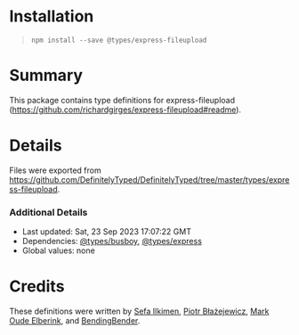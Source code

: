 # Installation
> `npm install --save @types/express-fileupload`

# Summary
This package contains type definitions for express-fileupload (https://github.com/richardgirges/express-fileupload#readme).

# Details
Files were exported from https://github.com/DefinitelyTyped/DefinitelyTyped/tree/master/types/express-fileupload.

### Additional Details
 * Last updated: Sat, 23 Sep 2023 17:07:22 GMT
 * Dependencies: [@types/busboy](https://npmjs.com/package/@types/busboy), [@types/express](https://npmjs.com/package/@types/express)
 * Global values: none

# Credits
These definitions were written by [Sefa Ilkimen](https://github.com/silkimen), [Piotr Błażejewicz](https://github.com/peterblazejewicz), [Mark Oude Elberink](https://github.com/markxoe), and [BendingBender](https://github.com/BendingBender).
